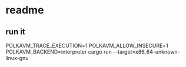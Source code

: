 # readme

## run it

POLKAVM_TRACE_EXECUTION=1 POLKAVM_ALLOW_INSECURE=1 POLKAVM_BACKEND=interpreter cargo run --target=x86_64-unknown-linux-gnu

